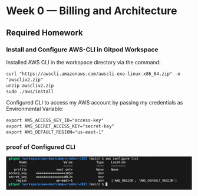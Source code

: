 # Week 0 — Billing and Architecture

## Required Homework

### Install and Configure AWS-CLI in Gitpod Workspace
Installed AWS CLI in the workspace directory via the command:
```
curl "https://awscli.amazonaws.com/awscli-exe-linux-x86_64.zip" -o "awscliv2.zip"
unzip awscliv2.zip
sudo ./aws/install
```

Configured CLI to access my AWS account by passing my credentials as Environmental Variable:
```
export AWS_ACCESS_KEY_ID="access-key"
export AWS_SECRET_ACCESS_KEY="secret-key"
export AWS_DEFAULT_REGION="us-east-1"
```
### proof of Configured CLI
![Configured AWS_CLI](https://github.com/WinnerOlapade/aws-bootcamp-cruddur-2023/blob/main/journal/assets/configured%20AWS_CLI%20with%20credentials.png)
